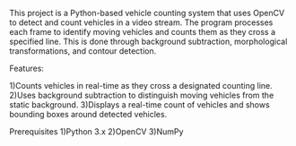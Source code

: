 This project is a Python-based vehicle counting system that uses OpenCV to detect and count vehicles in a video stream. The program processes each frame to identify moving vehicles and counts them as they cross a specified line. This is done through background subtraction, morphological transformations, and contour detection.

Features:

1)Counts vehicles in real-time as they cross a designated counting line.
2)Uses background subtraction to distinguish moving vehicles from the static background.
3)Displays a real-time count of vehicles and shows bounding boxes around detected vehicles.

Prerequisites
1)Python 3.x
2)OpenCV
3)NumPy
